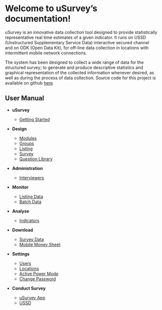 Welcome to uSurvey’s documentation!
========
uSurvey is an innovative data collection tool designed to provide statistically representative real time estimates of a given indicator. It runs on USSD (Unstructured Supplementary Service Data) interactive secured channel and on ODK (Open Data Kit), for off-line data collection in locations with intermittent mobile network connections.

The system has been designed to collect a wide range of data for the structured survey; to generate and produce descriptive statistics and graphical representation of the collected information whenever desired, as well as during the process of data collection.
Source code for this project is available on github [here]()

User Manual
-----------

* **uSurvey**
  * [Getting Started](./GettingStarted.md)

* **Design**
  * [Modules](./Modules.md)
  * [Groups](./Groups.md)
  * [Listing](./Listing.md)
  * [Survey](./Survey.md)
  * [Question Library](./Library.md)

* **Administration** 
  * [Interviewers](./Interviewer.md)

* **Monitor**
  * [Listing Data](#)
  * [Batch Data](#)

* **Analyse** 
  * [Indicators](./Indicators.md)
  
* **Download**
  * [Survey Data](#)
  * [Mobile Money Sheet](#)

* **Settings**
  * [Users](#)
  * [Locations](#)
  * [Active Power Mode](#)
  * [Change Password](#)

* **Conduct Survey**
  * [uSurvey App](./ODK_App.md)
  * [USSD](#)

